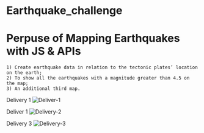 # Earthquake_challenge

# Perpuse of Mapping Earthquakes with JS & APIs

    1) Create earthquake data in relation to the tectonic plates’ location on the earth;
    2) To show all the earthquakes with a magnitude greater than 4.5 on the map;
    3) An additional third map.



Delivery 1
![Deliver-1](https://user-images.githubusercontent.com/100442163/172000506-ce530cb8-8899-43c4-b242-ad1a0b8f88ca.png)

Deliver 1
![Delivery-2](https://user-images.githubusercontent.com/100442163/172000516-cc3c4cca-362a-479c-8936-43df364d847e.png)

Delivery 3
![Delivery-3](https://user-images.githubusercontent.com/100442163/172000529-ddfaf365-f228-4f34-a4d7-ff1abb562a6f.png)
